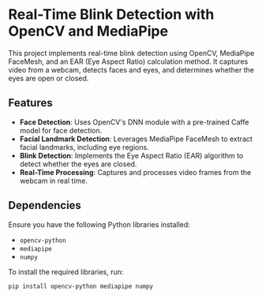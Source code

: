 # Real-Time Blink Detection with OpenCV and MediaPipe

This project implements real-time blink detection using OpenCV, MediaPipe FaceMesh, and an EAR (Eye Aspect Ratio) calculation method. It captures video from a webcam, detects faces and eyes, and determines whether the eyes are open or closed.

## Features

- **Face Detection**: Uses OpenCV's DNN module with a pre-trained Caffe model for face detection.
- **Facial Landmark Detection**: Leverages MediaPipe FaceMesh to extract facial landmarks, including eye regions.
- **Blink Detection**: Implements the Eye Aspect Ratio (EAR) algorithm to detect whether the eyes are closed.
- **Real-Time Processing**: Captures and processes video frames from the webcam in real time.

## Dependencies

Ensure you have the following Python libraries installed:

- `opencv-python`
- `mediapipe`
- `numpy`

To install the required libraries, run:

```bash
pip install opencv-python mediapipe numpy
